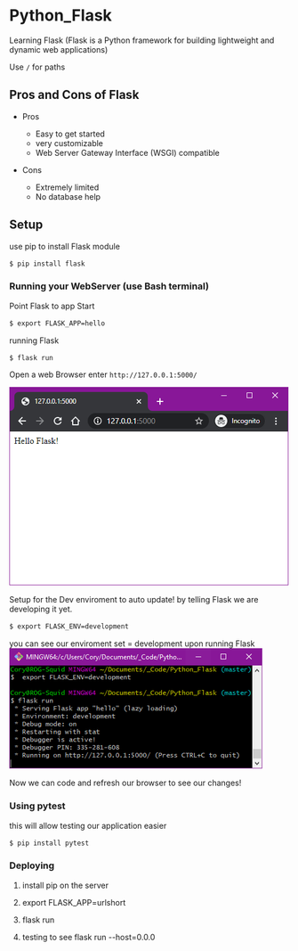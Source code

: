 # Python_Flask
Learning Flask (Flask is a Python framework for building lightweight and dynamic web applications)

Use `/` for paths

## Pros and Cons of Flask

* Pros

  - Easy to get started
  - very customizable
  - Web Server Gateway Interface (WSGI) compatible

* Cons

  - Extremely limited
  - No database help
  
 ## Setup
 
 use pip to install Flask module
 ```bash
 $ pip install flask
 ```
 
 ### Running your WebServer (use Bash terminal)
 
 Point Flask to app Start
 ```bash
$ export FLASK_APP=hello
 ```
 
 running Flask
```bash
$ flask run
 ```

Open a web Browser enter
`http://127.0.0.1:5000/`

![tada!](/_images/first_flask_site.PNG)

Setup for the Dev enviroment to auto update! by telling Flask we are developing it yet.
```bash
$ export FLASK_ENV=development
 ```
 
 you can see our enviroment set = development upon running Flask
![tada!](/_images/flask_dev_env.PNG)

Now we can code and refresh our browser to see our changes!


### Using pytest

this will allow testing our application easier
 ```bash
 $ pip install pytest
 ```

### Deploying

1. install pip on the server

2. export FLASK_APP=urlshort

3. flask run

4. testing to see flask run --host=0.0.0



